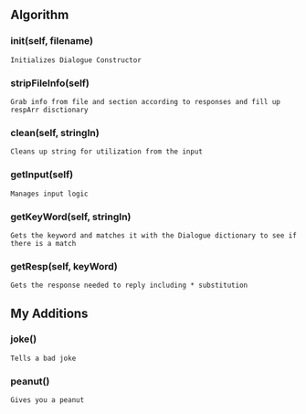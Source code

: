 Algorithm
----------------------------------

### __init__(self, filename)
```
Initializes Dialogue Constructor
```

### stripFileInfo(self)
```
Grab info from file and section according to responses and fill up respArr disctionary
```

### clean(self, stringIn)
```
Cleans up string for utilization from the input
```

### getInput(self)
```
Manages input logic
```

### getKeyWord(self, stringIn)
```
Gets the keyword and matches it with the Dialogue dictionary to see if there is a match
```

### getResp(self, keyWord)
```
Gets the response needed to reply including * substitution
```


My Additions
-----------------------------------
### joke()
```
Tells a bad joke
```

### peanut()
```
Gives you a peanut
```